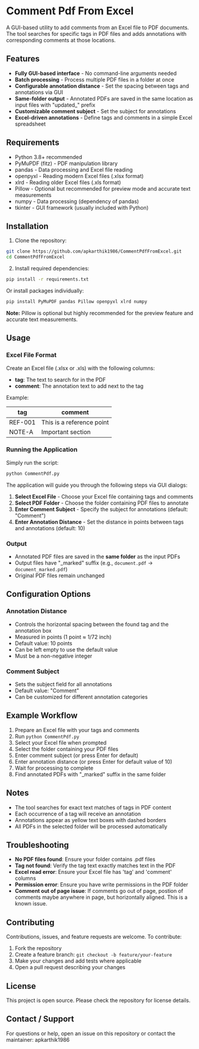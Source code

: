 # Comment Pdf From Excel

A GUI-based utility to add comments from an Excel file to PDF documents. The tool searches for specific tags in PDF files and adds annotations with corresponding comments at those locations.

## Features
- **Fully GUI-based interface** - No command-line arguments needed
- **Batch processing** - Process multiple PDF files in a folder at once
- **Configurable annotation distance** - Set the spacing between tags and annotations via GUI
- **Same-folder output** - Annotated PDFs are saved in the same location as input files with "updated_" prefix
- **Customizable comment subject** - Set the subject for annotations
- **Excel-driven annotations** - Define tags and comments in a simple Excel spreadsheet

## Requirements
- Python 3.8+ recommended
- PyMuPDF (fitz) - PDF manipulation library
- pandas - Data processing and Excel file reading
- openpyxl - Reading modern Excel files (.xlsx format)
- xlrd - Reading older Excel files (.xls format)
- Pillow - Optional but recommended for preview mode and accurate text measurements
- numpy - Data processing (dependency of pandas)
- tkinter - GUI framework (usually included with Python)

## Installation
1. Clone the repository:
```bash
git clone https://github.com/apkarthik1986/CommentPdfFromExcel.git
cd CommentPdfFromExcel
```

2. Install required dependencies:
```bash
pip install -r requirements.txt
```

   Or install packages individually:
```bash
pip install PyMuPDF pandas Pillow openpyxl xlrd numpy
```

   **Note:** Pillow is optional but highly recommended for the preview feature and accurate text measurements.

## Usage

### Excel File Format
Create an Excel file (.xlsx or .xls) with the following columns:
- **tag**: The text to search for in the PDF
- **comment**: The annotation text to add next to the tag

Example:

| tag     | comment                   |
|---------|---------------------------|
| REF-001 | This is a reference point |
| NOTE-A  | Important section         |

### Running the Application
Simply run the script:
```bash
python CommentPdf.py
```

The application will guide you through the following steps via GUI dialogs:

1. **Select Excel File** - Choose your Excel file containing tags and comments
2. **Select PDF Folder** - Choose the folder containing PDF files to annotate
3. **Enter Comment Subject** - Specify the subject for annotations (default: "Comment")
4. **Enter Annotation Distance** - Set the distance in points between tags and annotations (default: 10)

### Output
- Annotated PDF files are saved in the **same folder** as the input PDFs
- Output files have "_marked" suffix (e.g., `document.pdf` → `document_marked.pdf`)
- Original PDF files remain unchanged

## Configuration Options

### Annotation Distance
- Controls the horizontal spacing between the found tag and the annotation box
- Measured in points (1 point ≈ 1/72 inch)
- Default value: 10 points
- Can be left empty to use the default value
- Must be a non-negative integer

### Comment Subject
- Sets the subject field for all annotations
- Default value: "Comment"
- Can be customized for different annotation categories

## Example Workflow
1. Prepare an Excel file with your tags and comments
2. Run `python CommentPdf.py`
3. Select your Excel file when prompted
4. Select the folder containing your PDF files
5. Enter comment subject (or press Enter for default)
6. Enter annotation distance (or press Enter for default value of 10)
7. Wait for processing to complete
8. Find annotated PDFs with "_marked" suffix in the same folder

## Notes
- The tool searches for exact text matches of tags in PDF content
- Each occurrence of a tag will receive an annotation
- Annotations appear as yellow text boxes with dashed borders
- All PDFs in the selected folder will be processed automatically

## Troubleshooting
- **No PDF files found**: Ensure your folder contains .pdf files
- **Tag not found**: Verify the tag text exactly matches text in the PDF
- **Excel read error**: Ensure your Excel file has 'tag' and 'comment' columns
- **Permission error**: Ensure you have write permissions in the PDF folder
- **Comment out of page issue**: If comments go out of page, postion of comments maybe anywhere in page, but horizontally aligned. This is a known issue. <Not corrected>

## Contributing
Contributions, issues, and feature requests are welcome. To contribute:
1. Fork the repository
2. Create a feature branch: `git checkout -b feature/your-feature`
3. Make your changes and add tests where applicable
4. Open a pull request describing your changes

## License
This project is open source. Please check the repository for license details.

## Contact / Support
For questions or help, open an issue on this repository or contact the maintainer: apkarthik1986
